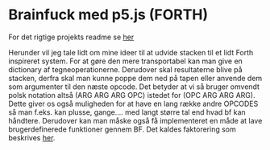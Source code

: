 Brainfuck med p5.js (FORTH)
=======
For det rigtige projekts readme se [her](https://github.com/Simon220902/BrainFuckProcessing)

Herunder vil jeg tale lidt om mine ideer til at udvide stacken til et lidt Forth inspireret system.
For at gøre den mere transportabel kan man give en dictionary af tegneoperationerne. 
Derudover skal resultaterne blive på stacken, derfra skal man kunne poppe dem ned på tapen eller anvende dem som argumenter til den næste opcode.
Det betyder at vi så bruger omvendt polsk notation altså (ARG ARG ARG OPC) istedet for (OPC ARG ARG ARG). Dette giver os også muligheden for at have en lang række andre OPCODES så man f.eks. kan plusse, gange.... med langt større tal end hvad bf kan håndtere. Derudover kan man måske også få implementeret en måde at lave brugerdefinerede funktioner gennem BF. Det kaldes faktorering som beskrives [her](https://users.ece.cmu.edu/~koopman/forth/hopl.html).